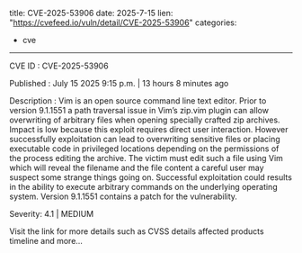 
title: CVE-2025-53906
date: 2025-7-15
lien: "https://cvefeed.io/vuln/detail/CVE-2025-53906"
categories:
  - cve
---

CVE ID : CVE-2025-53906

Published :  July 15
2025
9:15 p.m. | 13 hours
8 minutes ago

Description : Vim is an open source
command line text editor. Prior to version 9.1.1551
a path traversal issue in Vim’s zip.vim plugin can allow overwriting of arbitrary files when opening specially crafted zip archives. Impact is low because this exploit requires direct user interaction. However
successfully exploitation can lead to overwriting sensitive files or placing executable code in privileged locations
depending on the permissions of the process editing the archive. The victim must edit such a file using Vim which will reveal the filename and the file content
a careful user may suspect some strange things going on. Successful exploitation could results in the ability to execute arbitrary commands on the underlying operating system. Version 9.1.1551 contains a patch for the vulnerability.

Severity: 4.1 | MEDIUM

Visit the link for more details
such as CVSS details
affected products
timeline
and more...
